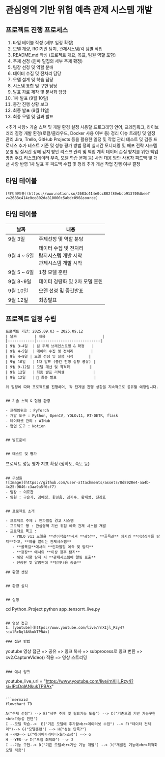 
# 관심영역 기반 위험 예측 관제 시스템 개발

## 프로젝트 진행 프로세스

1. 타임 테이블 작성 (세부 일정 확정)
2. 모델 개량, ROI기반 탐지, 관제시스템/각 팀별 작업
3. README.md 작성 (프로젝트 개요, 목표, 팀원 역할 포함)
4. 주제 선정 (인파 밀집의 세부 주제 확정)
5. 팀장 선정 및 역할 분배
6. 데이터 수집 및 전처리 담당
7. 모델 설계 및 학습 담당
8. 시스템 통합 및 구현 담당
9. 발표 자료 제작 및 문서화 담당
10. 1차 발표 (9월 10일)
11. 중간 진행 상황 보고
12. 최종 발표 (9월 11일)
13. 최종 모델 및 결과 발표

<추가 사항>
기술 스택 및 개발 환경 설정
사용할 프로그래밍 언어, 프레임워크, 라이브러리 결정
개발 환경(로컬/클라우드, Docker 사용 여부 등) 정리
이슈 트래킹 및 일정 관리
Jira, Trello, GitHub Projects 등을 활용한 일정 및 작업 관리
테스트 및 검증 프로세스 추가
테스트 기준 및 성능 평가 방법 정의
실시간 모니터링 및 배포 전략
시스템 운영 및 실시간 장애 감지 방안
리스크 관리 및 백업 계획
데이터 손실 방지를 위한 백업 방법
주요 리스크(데이터 부족, 모델 학습 문제 등) 사전 대응 방안
사용자 피드백 및 개선 사항 반영
1차 발표 후 피드백 수집 및 정리
추가 개선 작업 진행 여부 결정

## 타임 테이블
```
[타임테이블](https://www.notion.so/2683c414e0cc802f80ebcb913700dbee?v=2683c414e0cc802da810000c5abdc096&source)
```
## 타임 테이블
| 날짜 | 내용 |
|--|--|
| 9월 3일 | 주제선정 및 역할 분담 |
| 9월 4 ~ 5일 | 데이터 수집 및 전처리<br>탐지시스템 개발 시작 <br>관제시스템 개발 시작 |
| 9월 5 ~ 6일 | 1창 모델 훈련 |
| 9월 8~9일 |데이터 경량화 및 2차 모델 훈련|
| 9월 10일 | 모델 선정 및 중간발표 |
| 9월 12일 | 최종발표 |

## 프로젝트 일정 수립
```
프로젝트 기간: 2025.09.03 ~ 2025.09.12
| 날짜        | 내용                          |
|------------|-----------------------------|
| 9월 3~4일  | 팀 주제 브레인스토밍 & 확정   |
| 9월 4~5일  | 데이터 수집 및 전처리        |
| 9월 4~9일 | 모델 선정 및 실험 시작       |
| 9월 10일   | 1차 발표 (중간 진행 상황 공유) |
| 9월 9~12일 | 모델 개선 및 최적화         |
| 9월 12일   | 최종 발표 리허설             |
| 9월 12일   | 🎤 최종 발표                 |

위 일정에 따라 프로젝트를 진행하며, 각 단계별 진행 상황을 지속적으로 공유할 예정입니다.


## 기술 스텍 & 협업 환경

- 프레임워크 : PyTorch
- 개발 도구 : Python, OpenCV, YOLOv11, RT-DETR, flask
- 데이터셋 관리 : AIHub
- 협업 도구 : Notion


## 발표준비
```

```

## 테스트 및 평가
```
프로젝트 성능 평가 지표 확정 (정확도, 속도 등)
```

## 구성원
![Image](https://github.com/user-attachments/assets/8d8920e4-aa4b-4c25-9046-c3aa9a5f6cf7)
- 팀장 : 이효찬
- 팀원 : 구슬기, 김예정, 한믿음, 김지수, 황재영, 전강호


## 프로젝트 소개

- 프로젝트 주제 : 인파밀집 경고 시스템
- 프로젝트 명 : 관심영역 기반 위험 예측 관제 시스템 개발
- 프로잭트 목표 :
   - YOLO v11 모델을 **전이학습**시켜 **광장**, **골목길** 에서의 **이상징후를 탐지**하고, **이를 알리는 관제시스템**
   - **골목길**에서의 **인파밀집 예측 및 탐지**
   - **광장** 에서의 **이상 징후 탐지**
   - 해당 사항 탐지 시 **관제시스템에 알림 표출**
   - 전광판 및 알림판에 **탐지내용 송출**
  
## 환경 셋팅
```

```

## 환경 설치
```

```

## 실행
```
cd Python_Project
python app_tensorrt_live.py
```

## 영상 접근
1. [youtube](https://www.youtube.com/live/rnXIjl_Rzy4?si=lRcDqlANkukTPBAx)
   
### 접근 방법
```
youtube 영상 접근 => 공유 => 링크 복사 => subprocess로 링크 변환 => cv2.CaptureVideo() 적용 => 영상 스트리밍
```

### 예시 링크
```
youtube_live_url = "https://www.youtube.com/live/rnXIjl_Rzy4?si=lRcDqlANkukTPBAx"
```

```mermaid
flowchart TD

A("주제 선정") --> B("세부 주제 및 필요기능 도출") --> C("기존모델 기반 기능구현<br>가능성 판단")
C --모델 학습-->  E("기존 모델에 추가할<br>데이터셋 수집") --> F("데이터 전처리")--> G("모델훈련") --> H{"성능 만족?"}
H --NO--> L("하이퍼파라미터<br>조정") --> G
H --YES--> I("모델 최적화") --> J
C --기능 구현--> D("기존 모델<br>기반 기능 개발") --> J("개발된 기능에<br>최적화 모델 적용")
```
